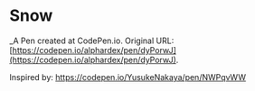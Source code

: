 # Snow
 _A Pen created at CodePen.io. Original URL: [https://codepen.io/alphardex/pen/dyPorwJ](https://codepen.io/alphardex/pen/dyPorwJ).

 Inspired by: https://codepen.io/YusukeNakaya/pen/NWPqvWW